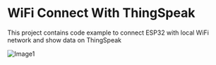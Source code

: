 # WiFi Connect With ThingSpeak

This project contains code example to connect ESP32 with local WiFi network and show data on ThingSpeak

![Image1](https://github.com/uc-mani/WiFi_Connect_ThingSpeak/assets/110965555/a679eb4a-67df-4308-9680-86b4750f16e5)

